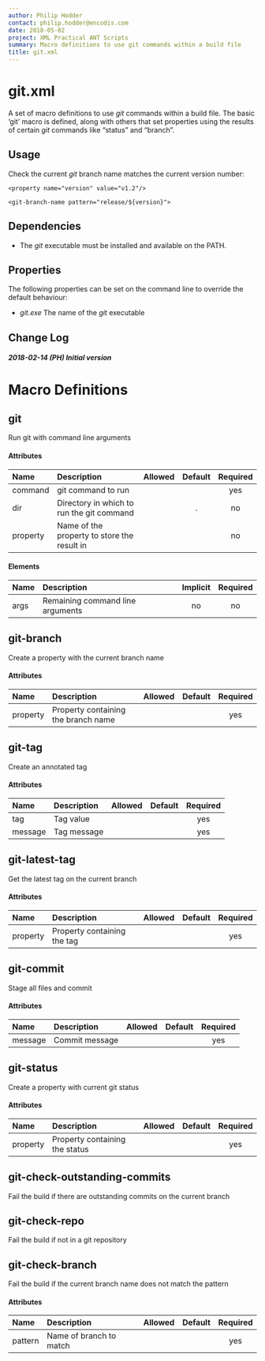 ```yaml
---
author: Philip Hodder
contact: philip.hodder@encodis.com
date: 2018-05-02
project: XML Practical ANT Scripts
summary: Macro definitions to use git commands within a build file
title: git.xml
---
```


# git.xml

A set of macro definitions to use *git* commands within a build file.
The basic ‘git’ macro is defined, along with others that set properties
using the results of certain *git* commands like “status” and “branch”.

## Usage

Check the current *git* branch name matches the current version number:

    <property name="version" value="v1.2"/>

    <git-branch-name pattern="release/${version}">

## Dependencies

-   The *git* executable must be installed and available on the PATH.

## Properties

The following properties can be set on the command line to override the
default behaviour:

-   *git.exe* The name of the *git* executable

## Change Log

##### 2018-02-14 (PH) Initial version

# Macro Definitions

## git

Run git with command line arguments

#### Attributes

| Name     | Description                                 | Allowed | Default | Required |
|:---------|:--------------------------------------------|:--------|:-------:|:--------:|
| command  | git command to run                          |         |         |   yes    |
| dir      | Directory in which to run the git command   |         |    .    |    no    |
| property | Name of the property to store the result in |         |         |    no    |

#### Elements

| Name | Description                      | Implicit | Required |
|:-----|:---------------------------------|:--------:|:--------:|
| args | Remaining command line arguments |    no    |    no    |

## git-branch

Create a property with the current branch name

#### Attributes

| Name     | Description                         | Allowed | Default | Required |
|:---------|:------------------------------------|:--------|:-------:|:--------:|
| property | Property containing the branch name |         |         |   yes    |

## git-tag

Create an annotated tag

#### Attributes

| Name    | Description | Allowed | Default | Required |
|:--------|:------------|:--------|:-------:|:--------:|
| tag     | Tag value   |         |         |   yes    |
| message | Tag message |         |         |   yes    |

## git-latest-tag

Get the latest tag on the current branch

#### Attributes

| Name     | Description                 | Allowed | Default | Required |
|:---------|:----------------------------|:--------|:-------:|:--------:|
| property | Property containing the tag |         |         |   yes    |

## git-commit

Stage all files and commit

#### Attributes

| Name    | Description    | Allowed | Default | Required |
|:--------|:---------------|:--------|:-------:|:--------:|
| message | Commit message |         |         |   yes    |

## git-status

Create a property with current git status

#### Attributes

| Name     | Description                    | Allowed | Default | Required |
|:---------|:-------------------------------|:--------|:-------:|:--------:|
| property | Property containing the status |         |         |   yes    |

## git-check-outstanding-commits

Fail the build if there are outstanding commits on the current branch

## git-check-repo

Fail the build if not in a git repository

## git-check-branch

Fail the build if the current branch name does not match the pattern

#### Attributes

| Name    | Description             | Allowed | Default | Required |
|:--------|:------------------------|:--------|:-------:|:--------:|
| pattern | Name of branch to match |         |         |   yes    |
